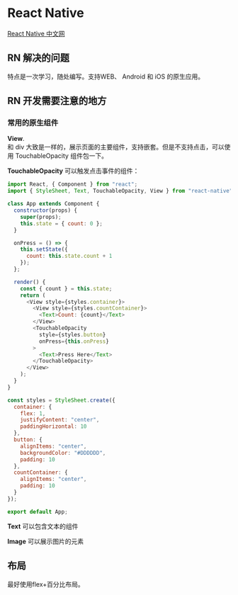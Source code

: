 # React Native

[React Native 中文网](https://www.react-native.cn/)

## RN 解决的问题
特点是一次学习，随处编写。支持WEB、 Android 和 iOS 的原生应用。

## RN 开发需要注意的地方

### 常用的原生组件
**View**.    
和 div 大致是一样的，展示页面的主要组件，支持嵌套。但是不支持点击，可以使用 TouchableOpacity 组件包一下。

**TouchableOpacity**
可以触发点击事件的组件：
``` js
import React, { Component } from "react";
import { StyleSheet, Text, TouchableOpacity, View } from "react-native";

class App extends Component {
  constructor(props) {
    super(props);
    this.state = { count: 0 };
  }

  onPress = () => {
    this.setState({
      count: this.state.count + 1
    });
  };

  render() {
    const { count } = this.state;
    return (
      <View style={styles.container}>
        <View style={styles.countContainer}>
          <Text>Count: {count}</Text>
        </View>
        <TouchableOpacity
          style={styles.button}
          onPress={this.onPress}
        >
          <Text>Press Here</Text>
        </TouchableOpacity>
      </View>
    );
  }
}

const styles = StyleSheet.create({
  container: {
    flex: 1,
    justifyContent: "center",
    paddingHorizontal: 10
  },
  button: {
    alignItems: "center",
    backgroundColor: "#DDDDDD",
    padding: 10
  },
  countContainer: {
    alignItems: "center",
    padding: 10
  }
});

export default App;
```

**Text**
可以包含文本的组件

**Image**
可以展示图片的元素


## 布局
最好使用flex+百分比布局。
